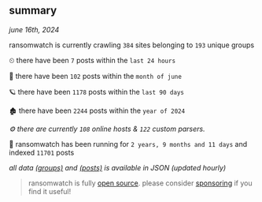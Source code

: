 
## summary
_june 16th, 2024_

ransomwatch is currently crawling `384` sites belonging to `193` unique groups

⏲ there have been `7` posts within the `last 24 hours`

🦈 there have been `102` posts within the `month of june`

🪐 there have been `1178` posts within the `last 90 days`

🏚 there have been `2244` posts within the `year of 2024`

_⚙️ there are currently `108` online hosts & `122` custom parsers._

🦕 ransomwatch has been running for `2 years, 9 months and 11 days` and indexed `11701` posts

_all data  [(groups)](http://ransomwhat.telemetry.ltd/groups) and [(posts)](http://ransomwhat.telemetry.ltd/posts) is available in JSON (updated hourly)_

> ransomwatch is fully [open source](https://github.com/joshhighet/ransomwatch#ransomwatch--). please consider [sponsoring](https://github.com/sponsors/joshhighet) if you find it useful!
